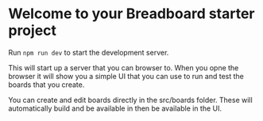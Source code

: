 # Welcome to your Breadboard starter project

Run `npm run dev` to start the development server.

This will start up a server that you can browser to. When you opne the browser it will show you a simple UI that you can use to run and test the boards that you create.

You can create and edit boards directly in the src/boards folder. These will automatically build and be available in then be available in the UI.
